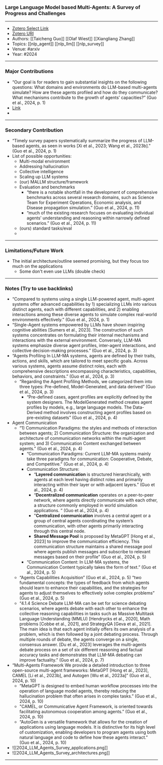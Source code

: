 ### Large Language Model based Multi-Agents: A Survey of Progress and Challenges
---
- [Zotero Select Link](zotero://select/groups/2480461/items/GQD8BLYC)
- [Zotero URI](https://www.zotero.org/groups/2480461/items/GQD8BLYC)
- Authors: [[Taicheng Guo]] [[Olaf Wiest]] [[Xiangliang Zhang]] 
- Topics: [[nlp_agent]] [[nlp_llm]] [[nlp_survey]]
- Venue: #arxiv
- Year: #2024

---
### Major Contributions
- “Our goal is for readers to gain substantial insights on the following questions: What domains and environments do LLM-based multi-agents simulate? How are these agents profiled and how do they communicate? What mechanisms contribute to the growth of agents’ capacities?” (Guo et al., 2024, p. 1)
- [Link](https://github.com/taichengguo/LLM_MultiAgents_Survey_Papers)
- 
---
### Secondary Contribution
- “Timely survey papers systematically summarize the progress of LLM-based agents, as seen in works [Xi et al., 2023; Wang et al., 2023b].” (Guo et al., 2024, p. 1)
- List of possible opportunities:
	- Multi-modal environment
	- Addressing hallucination
	- Collective intelligence
	- Scaling up LLM systems
	- (our) MALLM structure/framework
	- Evaluation and benchmarks
		- “there is a notable shortfall in the development of comprehensive benchmarks across several research domains, such as Science Team for Experiment Operations, Economic analysis, and Disease propagation simulation.” (Guo et al., 2024, p. 11)
		- “much of the existing research focuses on evaluating individual agents’ understanding and reasoning within narrowly defined scenarios.” (Guo et al., 2024, p. 11)
	- (ours) standard tasks/eval
	- 
---
### Limitations/Future Work
- The initial architecture/outline seemed promising, but they focus too much on the applications
	- Some don't even use LLMs (double check)
---
### Notes (Try to use backlinks)
- “Compared to systems using a single LLM-powered agent, multi-agent systems offer advanced capabilities by 1) specializing LLMs into various distinct agents, each with different capabilities, and 2) enabling interactions among these diverse agents to simulate complex real-world environments effectively.” (Guo et al., 2024, p. 1)
- “Single-Agent systems empowered by LLMs have shown inspiring cognitive abilities [Sumers et al., 2023]. The construction of such systems concentrates on formulating their internal mechanisms and interactions with the external environment. Conversely, LLM-MA systems emphasize diverse agent profiles, inter-agent interactions, and collective decision-making processes.” (Guo et al., 2024, p. 3)
- “Agents Profiling In LLM-MA systems, agents are defined by their traits, actions, and skills, which are tailored to meet specific goals. Across various systems, agents assume distinct roles, each with comprehensive descriptions encompassing characteristics, capabilities, behaviors, and constraints.” (Guo et al., 2024, p. 3)
	- “Regarding the Agent Profiling Methods, we categorized them into three types: Pre-defined, Model-Generated, and data derived” (Guo et al., 2024, p. 3)
		- “Pre-defined cases, agent profiles are explicitly defined by the system designers. The ModelGenerated method creates agent profiles by models, e.g., large language models. The Data-Derived method involves constructing agent profiles based on pre-existing datasets” (Guo et al., 2024, p. 4)
- Agent Communication
	- “1) Communication Paradigms: the styles and methods of interaction between agents; 2) Communication Structure: the organization and architecture of communication networks within the multi-agent system; and 3) Communication Content exchanged between agents.” (Guo et al., 2024, p. 4)
		- “Communication Paradigms: Current LLM-MA systems mainly take three paradigms for communication: Cooperative, Debate, and Competitive.” (Guo et al., 2024, p. 4)
		- Communication Structure: 
			- “**Layered communication** is structured hierarchically, with agents at each level having distinct roles and primarily interacting within their layer or with adjacent layers.” (Guo et al., 2024, p. 4)
			- “**Decentralized communication** operates on a peer-to-peer network, where agents directly communicate with each other, a structure commonly employed in world simulation applications. ” (Guo et al., 2024, p. 4)
			- "**Centralized communication** involves a central agent or a group of central agents coordinating the system’s communication, with other agents primarily interacting through this central node. 
			- **Shared Message Pool** is proposed by MetaGPT [Hong et al., 2023] to improve the communication efficiency. This communication structure maintains a shared message pool where agents publish messages and subscribe to relevant messages based on their profile” (Guo et al., 2024, p. 5)
		- “Communication Content: In LLM-MA systems, the Communication Content typically takes the form of text.” (Guo et al., 2024, p. 5)
	- “Agents Capabilities Acquisition” (Guo et al., 2024, p. 5) “two fundamental concepts: the types of feedback from which agents should learn to enhance their capabilities, and the strategies for agents to adjust themselves to effectively solve complex problems” (Guo et al., 2024, p. 5)
	- “4.1.4 Science Debate LLM-MA can be set for science debating scenarios, where agents debate with each other to enhance the collective reasoning capabilities in tasks such as Massive Multitask Language Understanding (MMLU) [Hendrycks et al., 2020], Math problems [Cobbe et al., 2021], and StrategyQA [Geva et al., 2021]. The main idea is that each agent initially offers its own analysis of a problem, which is then followed by a joint debating process. Through multiple rounds of debate, the agents converge on a single, consensus answer. [Du et al., 2023] leverages the multi-agents debate process on a set of six different reasoning and factual accuracy tasks and demonstrates that LLM-MA debating can improve factuality.” (Guo et al., 2024, p. 7)
- “Multi-Agents Framework We provide a detailed introduction to three open-source multi-agent frameworks: MetaGPT [Hong et al., 2023], CAMEL [Li et al., 2023b], and Autogen [Wu et al., 2023a]” (Guo et al., 2024, p. 10)
	- “MetaGPT is designed to embed human workflow processes into the operation of language model agents, thereby reducing the hallucination problem that often arises in complex tasks.” (Guo et al., 2024, p. 10)
	- "CAMEL, or Communicative Agent Framework, is oriented towards facilitating autonomous cooperation among agents.” (Guo et al., 2024, p. 10)
	- “AutoGen is a versatile framework that allows for the creation of applications using language models. It is distinctive for its high level of customization, enabling developers to program agents using both natural language and code to define how these agents interact.” (Guo et al., 2024, p. 10)
- ![[2024_LLM_Agents_Survey_applications.png]]
- ![[2024_LLM_Agents_Survey_architectures.png]]
---
